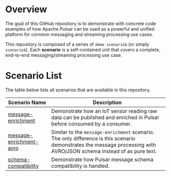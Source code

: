 # Overview

The goal of this GitHub repository is to demonstrate with concrete code examples of how Apache Pulsar can be used as a powerful and unified platform for common messaging and streaming processing use cases. 


This repository is composed of a series of `demo scenario`s (or simply `scenario`s). Each **scenario** is a self-contained unit that covers a complete, end-to-end messaging/streaming processing use case.

# Scenario List

The table below lists all scenarios that are available in this repository.

| Scenario Name | Description |
| ------------- | ----------- |
| [message-enrichment](scenarios/message-enrichment) | Demonstrate how an IoT sensor reading raw data can be published and enriched in Pulsar before consumed by a consumer. |
| [message-enrichment-avro](scenarios/message-enrichment-avro) | Similar to the `message-enrichment` scenario. The only difference is this scenario demonstrates the message processing with AVRO/JSON schema instead of as pure text. |
| [schema-compatibility](scenarios/schema-compatibility) | Demonstrate how Pulsar message schema compatibility is handled. |